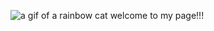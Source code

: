 ![a gif of a rainbow cat](https://i.pinimg.com/originals/17/6b/7a/176b7a3728241e60f63576f4b60505f1.gif) 
welcome to my page!!!
